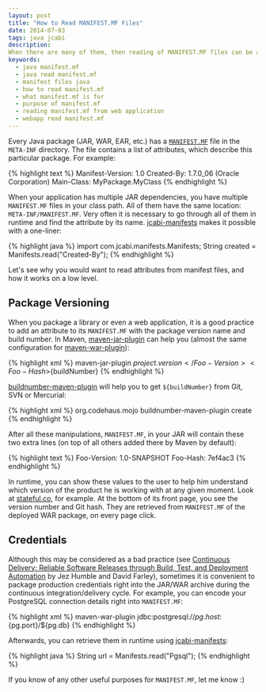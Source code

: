 ```yaml
---
layout: post
title: "How to Read MANIFEST.MF Files"
date: 2014-07-03
tags: java jcabi
description:
When there are many of them, then reading of MANIFEST.MF files can be a complex task, and their attributes may overlap; jcabi-manifests  library makes this process easier.
keywords:
  - java manifest.mf
  - java read manifest.mf
  - manifest files java
  - how to read manifest.mf
  - what manifest.mf is for
  - purpose of manifest.mf
  - reading manifest.mf from web application
  - webapp read manifest.mf
---
```


Every Java package (JAR, WAR, EAR, etc.) has a [`MANIFEST.MF`](http://docs.oracle.com/javase/tutorial/deployment/jar/manifestindex.html) file in the `META-INF` directory. The file contains a list of attributes, which describe this particular package. For example:

{% highlight text %}
Manifest-Version: 1.0
Created-By: 1.7.0_06 (Oracle Corporation)
Main-Class: MyPackage.MyClass
{% endhighlight %}

When your application has multiple JAR dependencies, you have multiple `MANIFEST.MF` files in your class path. All of them have the same location: `META-INF/MANIFEST.MF`. Very often it is necessary to go through all of them in runtime and find the attribute by its name.
[jcabi-manifests](http://manifests.jcabi.com) makes it possible with a one-liner:

{% highlight java %}
import com.jcabi.manifests.Manifests;
String created = Manifests.read("Created-By");
{% endhighlight %}

<!--more-->

Let's see why you would want to read attributes from manifest files, and how it works on a low level.

## Package Versioning
When you package a library or even a web application, it is a good practice to add an attribute to its `MANIFEST.MF` with the package version name and build number. In Maven, [maven-jar-plugin](http://maven.apache.org/plugins/maven-jar-plugin/) can help you (almost the same configuration for [maven-war-plugin](http://maven.apache.org/plugins/maven-war-plugin/)):

{% highlight xml %}
<plugin>
  <artifactId>maven-jar-plugin</artifactId>
  <configuration>
    <archive>
      <manifestEntries>
        <Foo-Version>${project.version}</Foo-Version>
        <Foo-Hash>${buildNumber}</Foo-Hash>
      </manifestEntries>
    </archive>
  </configuration>
</plugin>
{% endhighlight %}

[buildnumber-maven-plugin](http://mojo.codehaus.org/buildnumber-maven-plugin/create-mojo.html) will help you to get `${buildNumber}` from Git, SVN or Mercurial:

{% highlight xml %}
<plugin>
  <groupId>org.codehaus.mojo</groupId>
  <artifactId>buildnumber-maven-plugin</artifactId>
  <executions>
    <execution>
      <goals>
        <goal>create</goal>
      </goals>
    </execution>
  </executions>
</plugin>
{% endhighlight %}

After all these manipulations, `MANIFEST.MF`, in your JAR will contain these two extra lines (on top of all others added there by Maven by default):

{% highlight text %}
Foo-Version: 1.0-SNAPSHOT
Foo-Hash: 7ef4ac3
{% endhighlight %}

In runtime, you can show these values to the user to help him understand which version of the product he is working with at any given moment. 
Look at [stateful.co](http://www.stateful.co), for example. At the bottom of its front page, you see the version number and Git hash. They are retrieved from `MANIFEST.MF` of the deployed WAR package, on every page click.

## Credentials
Although this may be considered as a bad practice (see [Continuous Delivery: Reliable Software Releases through Build, Test, and Deployment Automation](http://www.amazon.com/gp/product/0321601912/ref=as_li_tl?ie=UTF8&camp=1789&creative=390957&creativeASIN=0321601912&linkCode=as2&tag=yegor256com-20&linkId=GKWBKGZUJGJLFMHE) by Jez Humble and David Farley), sometimes it is convenient to package production credentials right into the JAR/WAR archive during the continuous integration/delivery cycle.
For example, you can encode your PostgreSQL connection details right into `MANIFEST.MF`:

{% highlight xml %}
<plugin>
  <artifactId>maven-war-plugin</artifactId>
  <configuration>
    <archive>
      <manifestEntries>
        <Pgsql>jdbc:postgresql://${pg.host}:${pg.port}/${pg.db}</Pgsql>
      </manifestEntries>
    </archive>
  </configuration>
</plugin>
{% endhighlight %}

Afterwards, you can retrieve them in runtime using [jcabi-manifests](http://manifests.jcabi.com):

{% highlight java %}
String url = Manifests.read("Pgsql");
{% endhighlight %}

If you know of any other useful purposes for `MANIFEST.MF`, let me know :)

